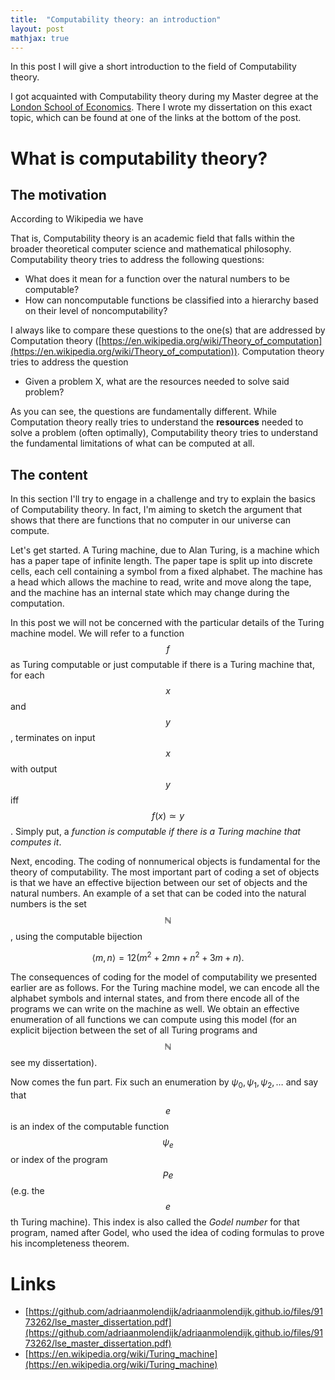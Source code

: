 ```yaml
---
title:  "Computability theory: an introduction"
layout: post
mathjax: true
---
```


In this post I will give a short introduction to the field of Computability theory.


I got acquainted with Computability theory during my Master degree at the [London School of Economics](https://www.lse.ac.uk/). There I wrote my dissertation on this exact topic, which can be found at one of the links at the bottom of the post.

# What is computability theory?

## The motivation

According to Wikipedia we have

That is, Computability theory is an academic field that falls within the broader theoretical computer science and mathematical philosophy. Computability theory tries to address the following questions:
- What does it mean for a function over the natural numbers to be computable?
- How can noncomputable functions be classified into a hierarchy based on their level of noncomputability?

I always like to compare these questions to the one(s) that are addressed by Computation theory ([https://en.wikipedia.org/wiki/Theory_of_computation](https://en.wikipedia.org/wiki/Theory_of_computation)). Computation theory tries to address the question
- Given a problem X, what are the resources needed to solve said problem?

As you can see, the questions are fundamentally different. While Computation theory really tries to understand the **resources** needed to solve a problem (often optimally), Computability theory tries to understand the fundamental limitations of what can be computed at all.

## The content

In this section I'll try to engage in a challenge and try to explain the basics of Computability theory. In fact, I'm aiming to sketch the argument that shows that there are functions that no computer in our universe can compute.

Let's get started. A Turing machine, due to Alan Turing, is a machine which has a paper tape of infinite length. The paper tape is split up into discrete cells, each cell containing a symbol from a fixed alphabet. The machine has a head which allows the machine to read, write and move along the tape, and the machine has an internal state which may change during the computation.

In this post we will not be concerned with the particular details of the Turing machine model. We will refer to a function $$f$$ as Turing computable or just computable if there is a Turing machine that, for each $$x$$ and $$y$$, terminates on input $$x$$ with output $$y$$ iff $$f(x) ≃ y$$. Simply put, a *function is computable if there is a Turing machine that computes it*.

Next, encoding. The coding of nonnumerical objects is fundamental for the theory of computability. The most important part of coding a set of objects is that we have an effective bijection between our set of objects and the natural numbers. An example of a set that can be coded into the natural numbers is the set $$\mathbb{N}$$, using the computable bijection 


$$⟨m,n⟩ = 12(m^2 + 2mn + n^2 + 3m + n).$$


The consequences of coding for the model of computability we presented earlier are as follows. For the Turing machine model, we can encode all the alphabet symbols and internal states, and from there encode all of the programs we can write on the machine as well. We obtain an effective enumeration of all functions we can compute using this model (for an explicit bijection between the set of all Turing programs and $$\mathbb{N}$$ see my dissertation).

Now comes the fun part. Fix such an enumeration by $\psi_0, \psi_1, \psi_2, \ldots$ and say that $$e$$ is an index of the computable function $$\psi_e$$ or index of the program $$Pe$$ (e.g. the $$e$$th Turing machine). This index is also called the *Godel number* for that program, named after Godel, who used the idea of coding formulas to prove his incompleteness theorem.


# Links
- [https://github.com/adriaanmolendijk/adriaanmolendijk.github.io/files/9173262/lse_master_dissertation.pdf](https://github.com/adriaanmolendijk/adriaanmolendijk.github.io/files/9173262/lse_master_dissertation.pdf)
- [https://en.wikipedia.org/wiki/Turing_machine](https://en.wikipedia.org/wiki/Turing_machine)
